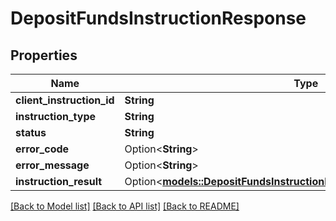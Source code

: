# DepositFundsInstructionResponse

## Properties

Name | Type | Description | Notes
------------ | ------------- | ------------- | -------------
**client_instruction_id** | **String** |  | 
**instruction_type** | **String** |  | 
**status** | **String** |  | 
**error_code** | Option<**String**> |  | [optional]
**error_message** | Option<**String**> |  | [optional]
**instruction_result** | Option<[**models::DepositFundsInstructionResponseAllOfInstructionResult**](DepositFundsInstructionResponse_allOf_instructionResult.md)> |  | [optional]

[[Back to Model list]](../README.md#documentation-for-models) [[Back to API list]](../README.md#documentation-for-api-endpoints) [[Back to README]](../README.md)


